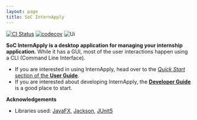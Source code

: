 ```yaml
---
layout: page
title: SoC InternApply
---
```


[![CI Status](https://github.com/se-edu/addressbook-level3/workflows/Java%20CI/badge.svg)](https://github.com/AY2122S2-CS2103T-T11-3/tp/actions)
[![codecov](https://codecov.io/gh/AY2122S2-CS2103T-T11-3/tp/branch/master/graph/badge.svg?token=OPX1FSESUJ)](https://codecov.io/gh/AY2122S2-CS2103T-T11-3/tp)
![Ui](images/MainWindowUi.png)

**SoC InternApply is a desktop application for managing your internship application.** While it has a GUI, most of the user interactions happen using a CLI (Command Line Interface).

* If you are interested in using InternApply, head over to the [_Quick Start_ section of the **User Guide**](UserGuide.html#quick-start).
* If you are interested about developing InternApply, the [**Developer Guide**](DeveloperGuide.html) is a good place to start.


**Acknowledgements**

* Libraries used: [JavaFX](https://openjfx.io/), [Jackson](https://github.com/FasterXML/jackson), [JUnit5](https://github.com/junit-team/junit5)
